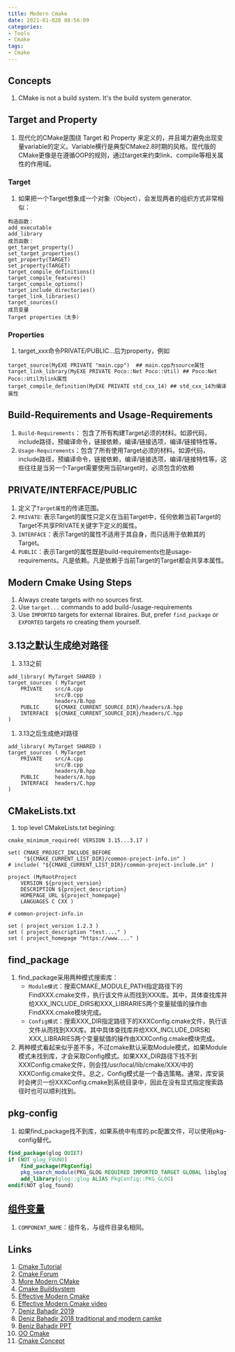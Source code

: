 ```yaml
---
title: Modern Cmake
date: 2021-01-028 08:56:09
categories:
- Tools
- Cmake
tags:
- Cmake
---
```


## Concepts
1. CMake is not a build system. It's the build system generator.

## Target and Property
1. 现代化的CMake是围绕 Target 和 Property 来定义的，并且竭力避免出现变量variable的定义。Variable横行是典型CMake2.8时期的风格。现代版的CMake更像是在遵循OOP的规则，通过target来约束link、compile等相关属性的作用域。

### Target
1. 如果把一个Target想象成一个对象（Object），会发现两者的组织方式非常相似：

```
构造函数：
add_executable
add_library
成员函数：
get_target_property()
set_target_properties()
get_property(TARGET)
set_property(TARGET)
target_compile_definitions()
target_compile_features()
target_compile_options()
target_include_directories()
target_link_libraries()
target_sources()
成员变量
Target properties（太多）
```

### Properties
1. target_xxx命令PRIVATE/PUBLIC...后为property，例如

```
target_source(MyEXE PRIVATE "main.cpp")  ## main.cpp为source属性
target_link_library(MyEXE PRIVATE Poco::Net Poco::Util) ## Poco:Net Poco::Util为link属性
target_compile_definition(MyEXE PRIVATE std_cxx_14) ## std_cxx_14为编译属性
```

## Build-Requirements and Usage-Requirements
1. `Build-Requirements`： 包含了所有构建Target必须的材料。如源代码，include路径，预编译命令，链接依赖，编译/链接选项，编译/链接特性等。
1. `Usage-Requirements`：包含了所有使用Target必须的材料。如源代码，include路径，预编译命令，链接依赖，编译/链接选项，编译/链接特性等。这些往往是当另一个Target需要使用当前target时，必须包含的依赖

## PRIVATE/INTERFACE/PUBLIC
1. 定义了`Target属性`的传递范围。
1. `PRIVATE`: 表示Target的属性只定义在当前Target中，任何依赖当前Target的Target不共享PRIVATE关键字下定义的属性。
1. `INTERFACE`：表示Target的属性不适用于其自身，而只适用于依赖其的Target。
1. `PUBLIC`：表示Target的属性既是build-requirements也是usage-requirements。凡是依赖。凡是依赖于当前Target的Target都会共享本属性。

## Modern Cmake Using Steps
1. Always create targets with no sources first.
1. Use `target...` commands to add build-/usage-requirements
1. Use `IMPORTED` targets for external libraires. But, prefer `find_package` or `EXPORTED` targets ro creating them yourself.

## 3.13之默认生成绝对路径
1. 3.13之前

```
add_library( MyTarget SHARED )
target_sources ( MyTarget
    PRIVATE    src/A.cpp
               src/B.cpp
               headers/B.hpp
    PUBLIC     ${CMAKE_CURRENT_SOURCE_DIR}/headers/A.hpp
    INTERFACE  ${CMAKE_CURRENT_SOURCE_DIR}/headers/C.hpp
)
```

1. 3.13之后生成绝对路径

```
add_library( MyTarget SHARED )
target_sources ( MyTarget
    PRIVATE    src/A.cpp
               src/B.cpp
               headers/B.hpp
    PUBLIC     headers/A.hpp
    INTERFACE  headers/C.hpp
)
```

## CMakeLists.txt
1. top level CMakeLists.txt begining:

```
cmake_minimum_required( VERSION 3.15...3.17 )

set( CMAKE_PROJECT_INCLUDE_BEFORE
     "${CMAKE_CURRENT_LIST_DIR}/common-project-info.in" )
# include( "${CMAKE_CURRENT_LIST_DIR}/common-project-include.in" )

project (MyRootProject
    VERSION ${project_version}
    DESCRIPTION ${project_description}
    HOMEPAGE_URL ${project_homepage}
    LANGUAGES C CXX )

```

```
# common-project-info.in

set ( project_version 1.2.3 )
set ( project_description "test...." )
set ( project_homepage "https://www...." )
```

## find_package
1. find_package采用两种模式搜索库：
    - `Module模式`：搜索CMAKE_MODULE_PATH指定路径下的FindXXX.cmake文件，执行该文件从而找到XXX库。其中，具体查找库并给XXX_INCLUDE_DIRS和XXX_LIBRARIES两个变量赋值的操作由FindXXX.cmake模块完成。
    - `Config模式`：搜索XXX_DIR指定路径下的XXXConfig.cmake文件，执行该文件从而找到XXX库。其中具体查找库并给XXX_INCLUDE_DIRS和XXX_LIBRARIES两个变量赋值的操作由XXXConfig.cmake模块完成。
1. 两种模式看起来似乎差不多，不过cmake默认采取Module模式，如果Module模式未找到库，才会采取Config模式。如果XXX_DIR路径下找不到XXXConfig.cmake文件，则会找/usr/local/lib/cmake/XXX/中的XXXConfig.cmake文件。总之，Config模式是一个备选策略。通常，库安装时会拷贝一份XXXConfig.cmake到系统目录中，因此在没有显式指定搜索路径时也可以顺利找到。

## pkg-config
1. 如果find_package找不到库，如果系统中有库的.pc配置文件，可以使用pkg-config替代。

``` cmake
find_package(glog QUIET)
if (NOT glog_FOUND)
    find_package(PkgConfig)
    pkg_search_module(PKG_GLOG REQUIRED IMPORTED_TARGET GLOBAL libglog)
    add_library(glog::glog ALIAS PkgConfig::PKG_GLOG)
endif(NOT glog_found)
```

## [组件变量](https://docs.espressif.com/projects/esp-idf/zh_CN/v3.3/api-guides/build-system-cmake.html#preset-component-variables)
1. `COMPONENT_NAME`：组件名，与组件目录名相同。

## Links
1. [Cmake Tutorial](https://cmake.org/cmake/help/v3.19/guide/tutorial/)
2. [Cmake Forum](https://discourse.cmake.org/)
3. [More Modern CMake](https://hsf-training.github.io/hsf-training-cmake-webpage/)
4. [Cmake Buildsystem](https://cmake.org/cmake/help/latest/manual/cmake-buildsystem.7.html)
5. [Effective Modern Cmake](https://gist.github.com/mbinna/c61dbb39bca0e4fb7d1f73b0d66a4fd1)
6. [Effective Modern Cmake video](https://www.youtube.com/watch?v=bsXLMQ6WgIk)
7. [Deniz Bahadir 2019](https://www.youtube.com/watch?v=y9kSr5enrSk)
8. [Deniz Bahadir 2018 traditional and modern camke](https://www.youtube.com/watch?v=y7ndUhdQuU8)
9. [Beniz Bahadir PPT](https://github.com/Bagira80/More-Modern-CMake)
10. [OO Cmake](https://zhuanlan.zhihu.com/p/76975231)
11. [Cmake Concept](https://ukabuer.me/blog/more-modern-cmake)
